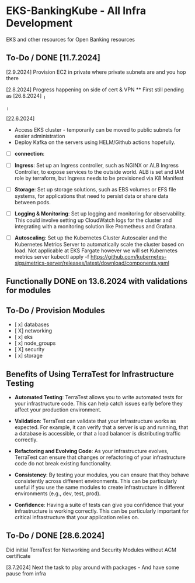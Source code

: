 # EKS-BankingKube - All Infra Development
EKS and other resources for Open Banking resources

## To-Do / DONE [11.7.2024]
[2.9.2024] Provision EC2 in private where private subnets are and you hop there

[2.8.2024] Progress happening on side of cert & VPN ** First still pending as [26.8.2024] 
╷


╷
<!-- │***DONE *** Error: creating EC2 Client VPN Network Association: operation error EC2: AssociateClientVpnTargetNetwork, https response error StatusCode: 400, RequestID: 46af21db-40e7-4a9d-a21f-aa51eddb4dee, api error InvalidClientVpnSubnetId.OverlappingCidr: Overlap detected between 10.0.3.0/24 and 10.0.0.0/16
│ 
│   with module.client_vpn.aws_ec2_client_vpn_network_association.aws_client_vpn_network_association,
│   on modules/aws_client_vpn/aws_client_vpn.tf line 37, in resource "aws_ec2_client_vpn_network_association" "aws_client_vpn_network_association":
│   37: resource "aws_ec2_client_vpn_network_association" "aws_client_vpn_network_association" {
│  -->
<!-- │ ****DONE ****  Error: creating EC2 Client VPN Endpoint: operation error EC2: CreateClientVpnEndpoint, https response error StatusCode: 400, RequestID: 70d6a0e9-8356-43e3-9819-d730b57949e5, api error MissingParameter: Mutual authentication is required but is missing in the request
│
│   with module.client_vpn.aws_ec2_client_vpn_endpoint.aws_client_vpn_endpoint,
│   on modules/aws_client_vpn/aws_client_vpn.tf line 1, in resource "aws_ec2_client_vpn_endpoint" "aws_client_vpn_endpoint":
│    1: resource "aws_ec2_client_vpn_endpoint" "aws_client_vpn_endpoint" {
│
╵
╷   DONE
│ Error: creating ELBv2 application Load Balancer (eks-alb): InvalidConfigurationRequest: A load balancer cannot be attached to multiple subnets in the same Availability Zone
│       status code: 400, request id: 8908f805-4b1f-413e-ab40-38084059d817
│
│   with module.networking.aws_lb.eks_alb,
│   on modules/networking/alb.tf line 21, in resource "aws_lb" "eks_alb":
│   21: resource "aws_lb" "eks_alb" {
│
╵
╷   DONE
│ Error: missing devsbridge.com DNS validation record: _7a54dd9293e8bbe334cc5666ac9ad75e.devsbridge.com
│
│   with module.security.aws_acm_certificate_validation.cert[0],
│   on modules/security/acm.tf line 13, in resource "aws_acm_certificate_validation" "cert":
│   13: resource "aws_acm_certificate_validation" "cert" {
│
╵ -->

[22.6.2024]
- Access EKS cluster - temporarily can be moved to public subnets for easier administration
- Deploy Kafka on the servers using HELM/Github actions hopefully.

- [ ] **connection**:

- [ ] **Ingress**: Set up an Ingress controller, such as NGINX or ALB Ingress Controller, to expose services to the outside world. ALB is set and IAM role by terraform, but Ingress needs to be provisioned via K8 Manifest
- [ ] **Storage**: Set up storage solutions, such as EBS volumes or EFS file systems, for applications that need to persist data or share data between pods.
- [ ] **Logging & Monitoring**: Set up logging and monitoring for observability. This could involve setting up CloudWatch logs for the cluster and integrating with a monitoring solution like Prometheus and Grafana.
- [ ] **Autoscaling**: Set up the Kubernetes Cluster Autoscaler and the Kubernetes Metrics Server to automatically scale the cluster based on load. Not applicable at EKS Fargate however we will set Kubernetes metrics server kubectl apply -f https://github.com/kubernetes-sigs/metrics-server/releases/latest/download/components.yaml
## Functionally DONE on 13.6.2024 with validations for modules

## To-Do / Provision Modules
- [ x] databases
- [ X] networking
- [ x] eks
- [ x] node_groups
- [ X] security
- [ x] storage


## Benefits of Using TerraTest for Infrastructure Testing

- **Automated Testing**: TerraTest allows you to write automated tests for your infrastructure code. This can help catch issues early before they affect your production environment.

- **Validation**: TerraTest can validate that your infrastructure works as expected. For example, it can verify that a server is up and running, that a database is accessible, or that a load balancer is distributing traffic correctly.

- **Refactoring and Evolving Code**: As your infrastructure evolves, TerraTest can ensure that changes or refactoring of your infrastructure code do not break existing functionality.

- **Consistency**: By testing your modules, you can ensure that they behave consistently across different environments. This can be particularly useful if you use the same modules to create infrastructure in different environments (e.g., dev, test, prod).

- **Confidence**: Having a suite of tests can give you confidence that your infrastructure is working correctly. This can be particularly important for critical infrastructure that your application relies on.

## To-Do / DONE [28.6.2024]

Did initial TerraTest for Networking and Security Modules without ACM certificate

[3.7.2024] Next the task to play around with packages - And have some pause from infra
